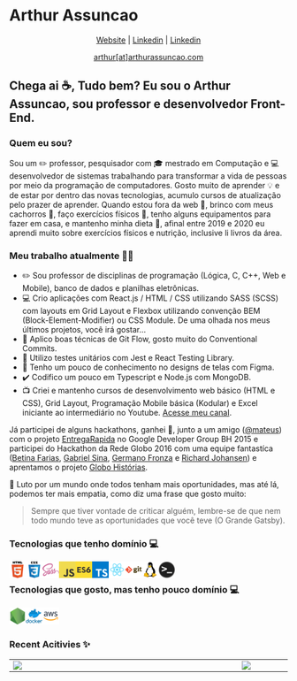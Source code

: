 # Arthur Assuncao

<p align="center">
  <a alt="Website" href="https://arthurassuncao.com/">Website</a> |
  <a alt="Linkedin" href="https://www.linkedin.com/in/arthurassuncao">Linkedin</a> |
  <a alt="Repositórios" href="https://github.com/ArthurAssuncao?tab=repositories">Linkedin</a>
</p>
<p align="center">
  <a alt="Endereço eletrônico" href="arthur[at]arthurassuncao.com">arthur[at]arthurassuncao.com</a>
</p>

## Chega ai :coffee:, Tudo bem? Eu sou o Arthur Assuncao, sou professor e desenvolvedor Front-End.

### Quem eu sou?

Sou um :pencil2: professor, pesquisador com :mortar_board: mestrado em Computação e :computer: desenvolvedor de sistemas trabalhando para transformar a vida de pessoas por meio da programação de computadores.
Gosto muito de aprender :bulb: e de estar por dentro das novas tecnologias, acumulo cursos de atualização pelo prazer de aprender. Quando estou fora da web :mobile_phone_off:, brinco com meus cachorros :dog:, faço exercícios físicos :muscle:, tenho alguns equipamentos para fazer em casa, e mantenho minha dieta :green_apple:, afinal entre 2019 e 2020 eu aprendi muito sobre exercícios físicos e nutrição, inclusive li livros da área.

### Meu trabalho atualmente :office_worker:

- :pencil2: Sou professor de disciplinas de programação (Lógica, C, C++, Web e Mobile), banco de dados e planilhas eletrônicas.
- :computer: Crio aplicações com React.js / HTML / CSS utilizando SASS (SCSS) com layouts em Grid Layout e Flexbox utilizando convenção BEM (Block-Element-Modifier) ou CSS Module. De uma olhada nos meus últimos projetos, você irá gostar...
- :wrench: Aplico boas técnicas de Git Flow, gosto muito do Conventional Commits.
- :hammer: Utilizo testes unitários com Jest e React Testing Library.
- :iphone: Tenho um pouco de conhecimento no designs de telas com Figma.
- :heavy_check_mark: Codifico um pouco em Typescript e Node.js com MongoDB.
- :tv: Criei e mantenho cursos de desenvolvimento web básico (HTML e CSS), Grid Layout, Programação Mobile básica (Kodular) e Excel iniciante ao intermediário no Youtube. [Acesse meu canal](https://www.youtube.com/channel/UCiac8bfP7-EIP97X18IkDrQ).

Já participei de alguns hackathons, ganhei :1st_place_medal:, junto a um amigo ([@mateus](https://github.com/mateus)) com o projeto [EntregaRapida](https://github.com/ArthurAssuncao/EntregaRapida) no Google Developer Group BH 2015 e participei do Hackathon da Rede Globo 2016 com uma equipe fantastíca ([Betina Farias](https://github.com/betinafarias), [Gabriel Sina](https://github.com/gabrielsina), [Germano Fronza](https://github.com/gfronza) e [Richard Johansen](https://github.com/ridjohansen)) e aprentamos o projeto [Globo Histórias](https://github.com/ArthurAssuncao/globo-historias).

:rocket: Luto por um mundo onde todos tenham mais oportunidades, mas até lá, podemos ter mais empatia, como diz uma frase que gosto muito:

> Sempre que tiver vontade de criticar alguém, lembre-se de que nem todo mundo teve as oportunidades que você teve (O Grande Gatsby).

### Tecnologias que tenho domínio :computer:

<img align="left" alt="HTML 5" width="30px" src="https://raw.githubusercontent.com/github/explore/80688e429a7d4ef2fca1e82350fe8e3517d3494d/topics/html/html.png" />
<img align="left" alt="CSS 3" width="30px" src="https://raw.githubusercontent.com/github/explore/80688e429a7d4ef2fca1e82350fe8e3517d3494d/topics/css/css.png" />
<img align="left" alt="SASS" width="30px" src="https://raw.githubusercontent.com/github/explore/80688e429a7d4ef2fca1e82350fe8e3517d3494d/topics/sass/sass.png" />
<img align="left" alt="JavaScript" width="30px" src="https://raw.githubusercontent.com/github/explore/80688e429a7d4ef2fca1e82350fe8e3517d3494d/topics/javascript/javascript.png" />
<img align="left" alt="ES6" width="30px" src="https://raw.githubusercontent.com/github/explore/80688e429a7d4ef2fca1e82350fe8e3517d3494d/topics/es6/es6.png" />
<img align="left" alt="Typescript" width="30px" src="https://raw.githubusercontent.com/github/explore/80688e429a7d4ef2fca1e82350fe8e3517d3494d/topics/typescript/typescript.png" />
<img align="left" alt="ReactJS" width="30px" src="https://raw.githubusercontent.com/github/explore/80688e429a7d4ef2fca1e82350fe8e3517d3494d/topics/react/react.png" />
<img align="left" alt="Git" width="30px" src="https://raw.githubusercontent.com/github/explore/80688e429a7d4ef2fca1e82350fe8e3517d3494d/topics/git/git.png" />
<img align="left" alt="Linux" width="30px" src="https://raw.githubusercontent.com/github/explore/80688e429a7d4ef2fca1e82350fe8e3517d3494d/topics/linux/linux.png" />
<img align="left" alt="Terminal" width="30px" src="https://raw.githubusercontent.com/github/explore/d92924b1d925bb134e308bd29c9de6c302ed3beb/topics/terminal/terminal.png" />

<br />

### Tecnologias que gosto, mas tenho pouco domínio :computer:

<img align="left" alt="NodeJS" width="30px" src="https://raw.githubusercontent.com/github/explore/80688e429a7d4ef2fca1e82350fe8e3517d3494d/topics/nodejs/nodejs.png" />
<img align="left" alt="Docker" width="30px" src="https://raw.githubusercontent.com/github/explore/80688e429a7d4ef2fca1e82350fe8e3517d3494d/topics/docker/docker.png" />
<img align="left" alt="AWS" width="30px" src="https://raw.githubusercontent.com/github/explore/fbceb94436312b6dacde68d122a5b9c7d11f9524/topics/aws/aws.png" />


<br />
<br />


### Recent Acitivies :sparkles:

<center>
<table>
  <tr>
      <td><img width="400px" align="left" src="https://github-readme-stats.vercel.app/api/top-langs/?username=arthurassuncao&hide=html&layout=compact&title_color=8A47F5&text_color=ffffff&icon_color=8A47F5&bg_color=000000" /></td>
      <td><img width="440px" align="left" src="https://github-readme-stats.vercel.app/api?username=arthurassuncao&title_color=8A47F5&text_color=ffffff&icon_color=8A47F5&bg_color=000000&show_icons=true" /></td>
  </tr>  
</table>
</center>
